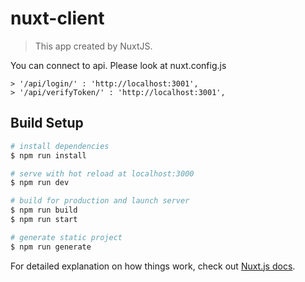 # nuxt-client

> This app created by NuxtJS.

You can connect to api. Please look at nuxt.config.js

    > '/api/login/' : 'http://localhost:3001',
    > '/api/verifyToken/' : 'http://localhost:3001',
    

## Build Setup

``` bash
# install dependencies
$ npm run install

# serve with hot reload at localhost:3000
$ npm run dev

# build for production and launch server
$ npm run build
$ npm run start

# generate static project
$ npm run generate
```

For detailed explanation on how things work, check out [Nuxt.js docs](https://nuxtjs.org).
